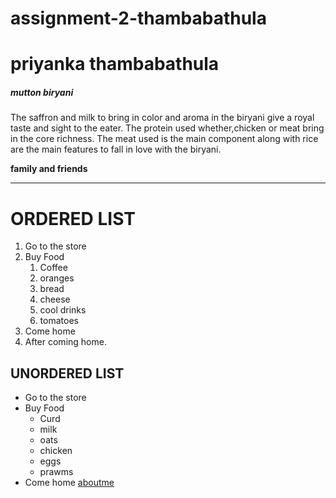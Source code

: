 # assignment-2-thambabathula
# priyanka thambabathula
##### mutton biryani
The saffron and milk to bring in color and aroma in the biryani give a royal taste and sight to the eater. The protein used whether,chicken or meat bring in the core richness. The meat used is the main component along with rice are the main features to fall in love with the biryani.

**family and friends**

___________________________________________
# ORDERED LIST
1. Go to the store
2. Buy Food
      1. Coffee
      2. oranges
      3. bread
      4. cheese
      5. cool drinks
      6. tomatoes
1. Come home
2. After coming home.
## UNORDERED LIST
* Go to the store
* Buy Food
    * Curd
    * milk
    * oats
    * chicken
    * eggs
    * prawms
* Come home 
[aboutme](aboutme.txt)
